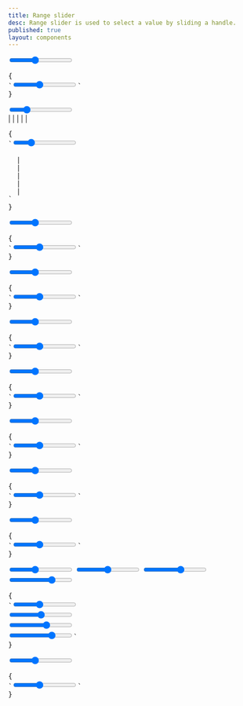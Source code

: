 ```yaml
---
title: Range slider
desc: Range slider is used to select a value by sliding a handle.
published: true
layout: components
---
```


<script>
  import Component from "$components/Component.svelte"
  import ClassTable from "$components/ClassTable.svelte"
  import ComponentPageTabs from "$components/ComponentPageTabs.svelte"
  import BrowserSupport from "$components/BrowserSupport.svelte"
  import { prefix } from '$lib/stores';
  import { replace } from '$lib/actions';
</script>

<!-- <ComponentPageTabs/> -->

<ClassTable
data="{[
  { type:'component', class: 'range', desc: 'Range input' },
  { type:'modifier', class: 'range-primary', desc: 'Adds `primary` to range' },
  { type:'modifier', class: 'range-secondary', desc: 'Adds `secondary` to range' },
  { type:'modifier', class: 'range-accent', desc: 'Adds `accent` to range' },
  { type:'modifier', class: 'range-success', desc: 'Adds `success` to range' },
  { type:'modifier', class: 'range-warning', desc: 'Adds `warning` to range' },
  { type:'modifier', class: 'range-info', desc: 'Adds `info` to range' },
  { type:'modifier', class: 'range-error', desc: 'Adds `error` to range' },
  { type:'responsive', class: 'range-lg', desc: 'Large range' },
  { type:'responsive', class: 'range-md', desc: 'Medium range (default)' },
  { type:'responsive', class: 'range-sm', desc: 'Small range' },
  { type:'responsive', class: 'range-xs', desc: 'Extra small range' },
]}"
/>

<Component title="Range">
<input type="range" min="0" max="100" value="40" class="range max-w-xs" />
<pre slot="html" use:replace={{ to: $prefix }}>{
`<input type="range" min="0" max="100" value="40" class="$$range" />`
}</pre>
</Component>

<Component title="With steps and measure">
<div class="w-full max-w-xs">
  <input type="range" min="0" max="100" value="25" class="range max-w-xs" step="25" />
  <div class="w-full flex justify-between text-xs px-2 max-w-xs">
    <span>|</span>
    <span>|</span>
    <span>|</span>
    <span>|</span>
    <span>|</span>
  </div>
</div>
<pre slot="html" use:replace={{ to: $prefix }}>{
`<input type="range" min="0" max="100" value="25" class="$$range" step="25" />
<div class="w-full flex justify-between text-xs px-2">
  <span>|</span>
  <span>|</span>
  <span>|</span>
  <span>|</span>
  <span>|</span>
</div>`
}</pre>
</Component>

<Component title="Primary color">
<input type="range" min="0" max="100" value="40" class="range range-primary max-w-xs" />
<pre slot="html" use:replace={{ to: $prefix }}>{
`<input type="range" min="0" max="100" value="40" class="$$range $$range-primary" />`
}</pre>
</Component>

<Component title="Secondary color">
<input type="range" min="0" max="100" value="40" class="range range-secondary max-w-xs" />
<pre slot="html" use:replace={{ to: $prefix }}>{
`<input type="range" min="0" max="100" value="40" class="$$range $$range-secondary" />`
}</pre>
</Component>

<Component title="Accent color">
<input type="range" min="0" max="100" value="40" class="range range-accent max-w-xs" />
<pre slot="html" use:replace={{ to: $prefix }}>{
`<input type="range" min="0" max="100" value="40" class="$$range $$range-accent" />`
}</pre>
</Component>

<Component title="Success color">
<input type="range" min="0" max="100" value="40" class="range range-success max-w-xs" />
<pre slot="html" use:replace={{ to: $prefix }}>{
`<input type="range" min="0" max="100" value="40" class="$$range $$range-success" />`
}</pre>
</Component>

<Component title="Warning color">
<input type="range" min="0" max="100" value="40" class="range range-warning max-w-xs" />
<pre slot="html" use:replace={{ to: $prefix }}>{
`<input type="range" min="0" max="100" value="40" class="$$range $$range-warning" />`
}</pre>
</Component>

<Component title="Info color">
<input type="range" min="0" max="100" value="40" class="range range-info max-w-xs" />
<pre slot="html" use:replace={{ to: $prefix }}>{
`<input type="range" min="0" max="100" value="40" class="$$range $$range-info" />`
}</pre>
</Component>

<Component title="Error color">
<input type="range" min="0" max="100" value="40" class="range range-error max-w-xs" />
<pre slot="html" use:replace={{ to: $prefix }}>{
`<input type="range" min="0" max="100" value="40" class="$$range $$range-error" />`
}</pre>
</Component>

<Component title="Sizes">
<div class="flex flex-col w-full items-center gap-4">
  <input type="range" min="0" max="100" value="40" class="range range-xs max-w-xs" /> 
  <input type="range" min="0" max="100" value="50" class="range range-sm max-w-xs" /> 
  <input type="range" min="0" max="100" value="60" class="range range-md max-w-xs" /> 
  <input type="range" min="0" max="100" value="70" class="range range-lg max-w-xs" />
</div>
<pre slot="html" use:replace={{ to: $prefix }}>{
`<input type="range" min="0" max="100" value="40" class="$$range $$range-xs" /> 
<input type="range" min="0" max="100" value="50" class="$$range $$range-sm" /> 
<input type="range" min="0" max="100" value="60" class="$$range $$range-md" /> 
<input type="range" min="0" max="100" value="70" class="$$range $$range-lg" />`
}</pre>
</Component>

<Component title="Range with custom color">
<input type="range" min="0" max="100" value="40" class="range [--range-shdw:yellow] max-w-xs" />
<pre slot="html" use:replace={{ to: $prefix }}>{
`<input type="range" min="0" max="100" value="40" class="$$range $$[--range-shdw:yellow]" />`
}</pre>
</Component>
